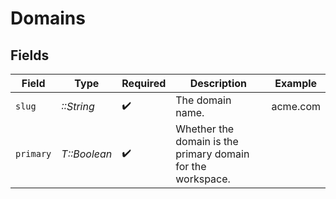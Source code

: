 # Domains


## Fields

| Field                                                       | Type                                                        | Required                                                    | Description                                                 | Example                                                     |
| ----------------------------------------------------------- | ----------------------------------------------------------- | ----------------------------------------------------------- | ----------------------------------------------------------- | ----------------------------------------------------------- |
| `slug`                                                      | *::String*                                                  | :heavy_check_mark:                                          | The domain name.                                            | acme.com                                                    |
| `primary`                                                   | *T::Boolean*                                                | :heavy_check_mark:                                          | Whether the domain is the primary domain for the workspace. |                                                             |